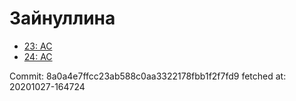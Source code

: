 # Зайнуллина
- [23: AC](23.md)
- [24: AC](24.md)

Commit: 8a0a4e7ffcc23ab588c0aa3322178fbb1f2f7fd9
 fetched at: 20201027-164724
